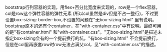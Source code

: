 bootstrap行列容器的实现，用flex+百分比宽度来实现的，row是一个flex容器，col是row这个弹性容器的弹性元素
(所以col虽然是div但是不占一整行)，不过要设置box-sizing: border-box,不设置的问题在"无box-sizing.html"
里有说明。bootstrap原本的还有个container，在"with-container.css"中有说明。最终可用的是"有container.html"
和"with-container.css"。"无box-sizing.html"是描述未指定box-sizing会有的一个提前换行的坑，"有box-sizing.html"
不会提前换行，但是在col里再嵌套row时row无法占满父col，见"with-container.css"的描述。